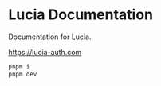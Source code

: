 # Lucia Documentation

Documentation for Lucia.

https://lucia-auth.com

```bash
pnpm i
pnpm dev
```